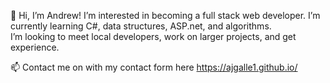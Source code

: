 👋 Hi, I’m Andrew!
I’m interested in becoming a full stack web developer. I’m currently learning C#, data structures, ASP.net, and algorithms.  
I’m looking to meet local developers, work on larger projects, and get experience.

📫 Contact me on with my contact form here https://ajgalle1.github.io/
  

<!---
ajgalle1/ajgalle1 is a ✨ special ✨ repository because its `README.md` (this file) appears on your GitHub profile.
You can click the Preview link to take a look at your changes.
--->
